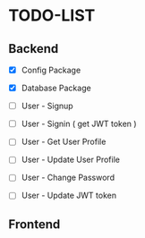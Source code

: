 # TODO-LIST

## Backend
- [x] Config Package
- [x] Database Package
- [ ] User - Signup
- [ ] User - Signin ( get JWT token )
- [ ] User - Get User Profile
- [ ] User - Update User Profile
- [ ] User - Change Password
- [ ] User - Update JWT token


## Frontend